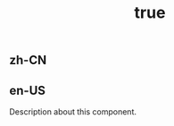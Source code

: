 ﻿---
order: 0
title:
  zh-CN: 气泡图
  en-US: Bubble Chart
---

## zh-CN



## en-US

Description about this component.